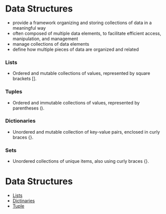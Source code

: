 # Data Structures
- provide a framework organizing and storing collections of data in a meaningful way
- often composed of multiple data elements, to facilitate efficient access, manipulation, and management
- manage collections of data elements
- define how multiple pieces of data are organized and related



### Lists
- Ordered and mutable collections of values, represented by square brackets [].
### Tuples
- Ordered and immutable collections of values, represented by parentheses ().
### Dictionaries
- Unordered and mutable collection of key-value pairs, enclosed in curly braces {}.
### Sets
- Unordered collections of unique items, also using curly braces {}. 


# Data Structures
- [Lists](./List/README.md)
- [Dictinaries](./Dictionaries/README.md)
- [Tuple](./Tuple/README.md)